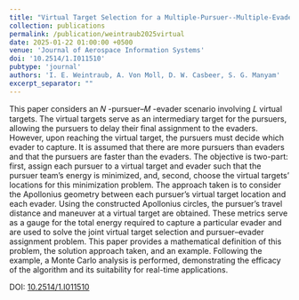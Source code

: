 ```yaml
---
title: "Virtual Target Selection for a Multiple-Pursuer--Multiple-Evader Scenario"
collection: publications
permalink: /publication/weintraub2025virtual
date: 2025-01-22 01:00:00 +0500
venue: 'Journal of Aerospace Information Systems'
doi: '10.2514/1.I011510'
pubtype: 'journal'
authors: 'I. E. Weintraub, A. Von Moll, D. W. Casbeer, S. G. Manyam'
excerpt_separator: ""
---
```

This paper considers an 𝑁 -pursuer–𝑀 -evader scenario involving 𝐿 virtual targets. The virtual targets serve as an intermediary target for the pursuers, allowing the pursuers to delay their final assignment to the evaders. However, upon reaching the virtual target, the pursuers must decide which evader to capture. It is assumed that there are more pursuers than evaders and that the pursuers are faster than the evaders. The objective is two-part: first, assign each pursuer to a virtual target and evader such that the pursuer team’s energy is minimized, and, second, choose the virtual targets’ locations for this minimization problem. The approach taken is to consider the Apollonius geometry between each pursuer’s virtual target location and each evader. Using the constructed Apollonius circles, the pursuer’s travel distance and maneuver at a virtual target are obtained. These metrics serve as a gauge for the total energy required to capture a particular evader and are used to solve the joint virtual target selection and pursuer–evader assignment problem. This paper provides a mathematical definition of this problem, the solution approach taken, and an example. Following the example, a Monte Carlo analysis is performed, demonstrating the efficacy of the algorithm and its suitability for real-time applications.


DOI: [10.2514/1.I011510](https://doi.org/10.2514/1.I011510)